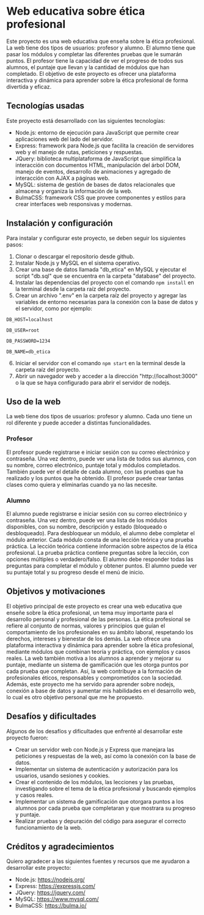 # Web educativa sobre ética profesional

Este proyecto es una web educativa que enseña sobre la ética profesional. La web tiene dos tipos de usuarios: profesor y alumno. El alumno tiene que pasar los módulos y completar las diferentes pruebas que le sumarán puntos. El profesor tiene la capacidad de ver el progreso de todos sus alumnos, el puntaje que llevan y la cantidad de módulos que han completado. El objetivo de este proyecto es ofrecer una plataforma interactiva y dinámica para aprender sobre la ética profesional de forma divertida y eficaz.

## Tecnologías usadas

Este proyecto está desarrollado con las siguientes tecnologías:

- Node.js: entorno de ejecución para JavaScript que permite crear aplicaciones web del lado del servidor.
- Express: framework para Node.js que facilita la creación de servidores web y el manejo de rutas, peticiones y respuestas.
- JQuery: biblioteca multiplataforma de JavaScript que simplifica la interacción con documentos HTML, manipulación del árbol DOM, manejo de eventos, desarrollo de animaciones y agregado de interacción con AJAX a páginas web.
- MySQL: sistema de gestión de bases de datos relacionales que almacena y organiza la información de la web.
- BulmaCSS: framework CSS que provee componentes y estilos para crear interfaces web responsivas y modernas.

## Instalación y configuración

Para instalar y configurar este proyecto, se deben seguir los siguientes pasos:

1. Clonar o descargar el repositorio desde github.
2. Instalar Node.js y MySQL en el sistema operativo.
3. Crear una base de datos llamada "db_etica" en MySQL y ejecutar el script "db.sql" que se encuentra en la carpeta "database" del proyecto.
4. Instalar las dependencias del proyecto con el comando `npm install` en la terminal desde la carpeta raíz del proyecto.
5. Crear un archivo ".env" en la carpeta raíz del proyecto y agregar las variables de entorno necesarias para la conexión con la base de datos y el servidor, como por ejemplo:

`DB_HOST=localhost`

`DB_USER=root`

`DB_PASSWORD=1234`

`DB_NAME=db_etica`

6. Iniciar el servidor con el comando `npm start` en la terminal desde la carpeta raíz del proyecto.
7. Abrir un navegador web y acceder a la dirección "http://localhost:3000" o la que se haya configurado para abrir el servidor de nodejs.

## Uso de la web

La web tiene dos tipos de usuarios: profesor y alumno. Cada uno tiene un rol diferente y puede acceder a distintas funcionalidades.

### Profesor

El profesor puede registrarse e iniciar sesión con su correo electrónico y contraseña. Una vez dentro, puede ver una lista de todos sus alumnos, con su nombre, correo electrónico, puntaje total y módulos completados. También puede ver el detalle de cada alumno, con las pruebas que ha realizado y los puntos que ha obtenido. El profesor puede crear tantas clases como quiera y eliminarlas cuando ya no las necesite.

### Alumno

El alumno puede registrarse e iniciar sesión con su correo electrónico y contraseña. Una vez dentro, puede ver una lista de los módulos disponibles, con su nombre, descripción y estado (bloqueado o desbloqueado). Para desbloquear un módulo, el alumno debe completar el módulo anterior. Cada módulo consta de una lección teórica y una prueba práctica. La lección teórica contiene información sobre aspectos de la ética profesional. La prueba práctica contiene preguntas sobre la lección, con opciones múltiples o verdadero/falso. El alumno debe responder todas las preguntas para completar el módulo y obtener puntos. El alumno puede ver su puntaje total y su progreso desde el menú de inicio.

## Objetivos y motivaciones

El objetivo principal de este proyecto es crear una web educativa que enseñe sobre la ética profesional, un tema muy importante para el desarrollo personal y profesional de las personas. La ética profesional se refiere al conjunto de normas, valores y principios que guían el comportamiento de los profesionales en su ámbito laboral, respetando los derechos, intereses y bienestar de los demás. La web ofrece una plataforma interactiva y dinámica para aprender sobre la ética profesional, mediante módulos que combinan teoría y práctica, con ejemplos y casos reales. La web también motiva a los alumnos a aprender y mejorar su puntaje, mediante un sistema de gamificación que les otorga puntos por cada prueba que completan. Así, la web contribuye a la formación de profesionales éticos, responsables y comprometidos con la sociedad. Además, este proyecto me ha servido para aprender sobre nodejs, conexión a base de datos y aumentar mis habilidades en el desarrollo web, lo cual es otro objetivo personal que me he propuesto.

## Desafíos y dificultades

Algunos de los desafíos y dificultades que enfrenté al desarrollar este proyecto fueron:

- Crear un servidor web con Node.js y Express que manejara las peticiones y respuestas de la web, así como la conexión con la base de datos.
- Implementar un sistema de autenticación y autorización para los usuarios, usando sesiones y cookies.
- Crear el contenido de los módulos, las lecciones y las pruebas, investigando sobre el tema de la ética profesional y buscando ejemplos y casos reales.
- Implementar un sistema de gamificación que otorgara puntos a los alumnos por cada prueba que completaran y que mostrara su progreso y puntaje.
- Realizar pruebas y depuración del código para asegurar el correcto funcionamiento de la web.

## Créditos y agradecimientos

Quiero agradecer a las siguientes fuentes y recursos que me ayudaron a desarrollar este proyecto:

- Node.js: https://nodejs.org/
- Express: https://expressjs.com/
- JQuery: https://jquery.com/
- MySQL: https://www.mysql.com/
- BulmaCSS: https://bulma.io/
